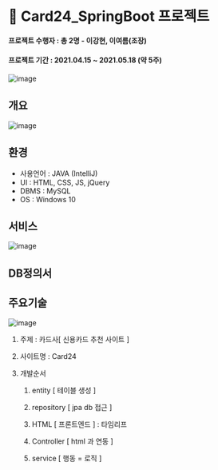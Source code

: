 # :tulip: Card24_SpringBoot 프로젝트

#### 프로젝트 수행자 : 총 2명 - 이강현, 이여름(조장)
#### 프로젝트 기간 : 2021.04.15 ~ 2021.05.18 (약 5주)
![image](https://user-images.githubusercontent.com/80736033/127148169-cbc90253-8ad5-40bb-8553-260373d21706.png)

## 개요
![image](https://user-images.githubusercontent.com/80736033/127148559-7fd49edf-5bac-47ad-9e05-548bcc9b7c66.png)

## 환경
* 사용언어 : JAVA (IntelliJ)
* UI : HTML, CSS, JS, jQuery
* DBMS : MySQL
* OS : Windows 10

## 서비스
![image](https://user-images.githubusercontent.com/80736033/127321984-5fcb7ba0-8125-4b63-bd5d-56fbd68dc6b2.png)

## DB정의서


## 주요기술
![image](https://user-images.githubusercontent.com/80736033/127669771-765820a8-334b-47f6-99dd-050ca1a794d6.png)




1. 주제 : 카드사[ 신용카드 추천 사이트 ] 

2. 사이트명 : Card24

3. 개발순서 

      1. entity  [ 테이블 생성 ]

      2. repository [ jpa db 접근 ] 

      3. HTML [ 프론트엔드 ] : 타임리프

      4. Controller [ html 과 연동 ] 

      5. service [ 행동 = 로직 ] 

